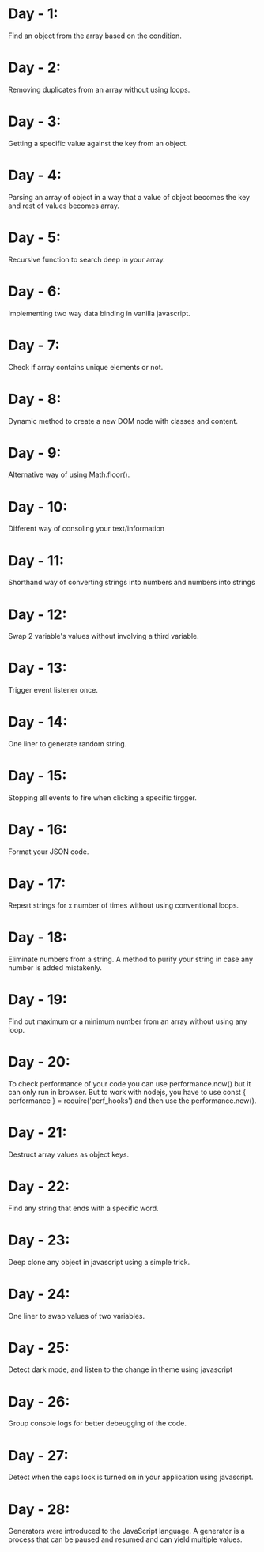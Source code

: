 # Day - 1:
Find an object from the array based on the condition.

# Day - 2:
Removing duplicates from an array without using loops.

# Day - 3:
Getting a specific value against the key from an object.

# Day - 4:
Parsing an array of object in a way that a value of object becomes the key and rest of values becomes array.

# Day - 5:
Recursive function to search deep in your array.

# Day - 6:
Implementing two way data binding in vanilla javascript.

# Day - 7:
Check if array contains unique elements or not.

# Day - 8:
Dynamic method to create a new DOM node with classes and content.

# Day - 9:
Alternative way of using Math.floor().

# Day - 10:
Different way of consoling your text/information

# Day - 11:
Shorthand way of converting strings into numbers and numbers into strings

# Day - 12:
Swap 2 variable's values without involving a third variable.

# Day - 13:
Trigger event listener once.

# Day - 14:
One liner to generate random string.
# Day - 15:
Stopping all events to fire when clicking a specific tirgger.
# Day - 16:
Format your JSON code.
# Day - 17:
Repeat strings for x number of times without using conventional loops.
# Day - 18:
Eliminate numbers from a string. A method to purify your string in case any number is added mistakenly.
# Day - 19:
Find out maximum or a minimum number from an array without using any loop.
# Day - 20:
To check performance of your code you can use performance.now() but it can only run in browser. But to work with nodejs, you have to use const { performance } = require('perf_hooks') and then use the performance.now().
# Day - 21:
Destruct array values as object keys.
# Day - 22:
Find any string that ends with a specific word.
# Day - 23:
Deep clone any object in javascript using a simple trick.
# Day - 24:
One liner to swap values of two variables.
# Day - 25:
Detect dark mode, and listen to the change in theme using javascript
# Day - 26:
Group console logs for better debeugging of the code.
# Day - 27:
Detect when the caps lock is turned on in your application using javascript.
# Day - 28:
Generators were introduced to the JavaScript language. A generator is a process that can be paused and resumed and can yield multiple values.